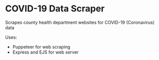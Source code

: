 # COVID-19 Data Scraper

Scrapes county health department websites for COVID-19 (Coronavirus) data

Uses:
- Puppeteer for web scraping
- Express and EJS for web server
